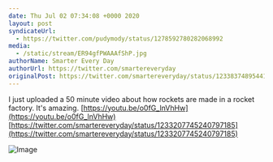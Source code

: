 ```yaml
---
date: Thu Jul 02 07:34:08 +0000 2020
layout: post
syndicateUrl:
  - https://twitter.com/pudymody/status/1278592780282068992
media:
  - /static/stream/ER94gfPWAAAfShP.jpg
authorName: Smarter Every Day
authorUrl: https://twitter.com/smartereveryday
originalPost: https://twitter.com/smartereveryday/status/1233837489544192000
---
```

I just uploaded a 50 minute video about how rockets are made in a rocket factory.  It's amazing.
[https://youtu.be/o0fG_lnVhHw](https://youtu.be/o0fG_lnVhHw) [https://twitter.com/smartereveryday/status/1233207745240797185](https://twitter.com/smartereveryday/status/1233207745240797185) 

![Image](/static/stream/ER94gfPWAAAfShP.jpg)